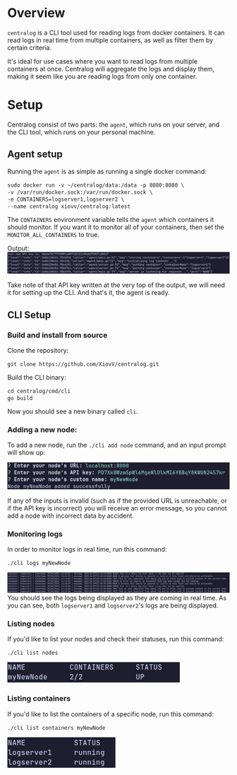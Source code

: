 # Overview
`centralog` is a CLI tool used for reading logs from docker containers. It can read logs in real time from multiple containers, 
as well as filter them by certain criteria.

It's ideal for use cases where you want to read logs from multiple containers at once. Centralog will aggregate the logs 
and display them, making it seem like you are reading logs from only one container.

# Setup
Centralog consist of two parts: the `agent`, which runs on your server, and the CLI tool, which runs on your personal machine.

## Agent setup
Running the `agent` is as simple as running a single docker command:
```shell
sudo docker run -v ~/centralog/data:/data -p 8080:8080 \
-v /var/run/docker.sock:/var/run/docker.sock \ 
-e CONTAINERS=logserver1,logserver2 \
--name centralog xiovv/centralog:latest
```

The `CONTAINERS` environment variable tells the `agent` which containers it should monitor. If you want it to monitor all of your containers, then set the `MONITOR_ALL_CONTAINERS` to true.

Output:
![](images/agent_initial_run.png)

Take note of that API key written at the very top of the output, we will need it for setting up the CLI. And that's it, the agent is ready.

## CLI Setup
### Build and install from source
Clone the repository:
```shell
git clone https://github.com/XiovV/centralog.git
```
Build the CLI binary:
```shell
cd centralog/cmd/cli
go build
```
Now you should see a new binary called `cli`.

### Adding a new node:
To add a new node, run the `./cli add node` command, and an input prompt will show up:

![](images/add_node_prompt.png)

If any of the inputs is invalid (such as if the provided URL is unreachable, or if the API key is incorrect) you will receive an error message, so you cannot add a node with incorrect data by accident.

### Monitoring logs
In order to monitor logs in real time, run this command:
```shell
./cli logs myNewNode
```
![](images/logs_realtime.png)
You should see the logs being displayed as they are coming in real time. As you can see, both `logserver1` and `logserver2`'s logs are being displayed.

### Listing nodes
If you'd like to list your nodes and check their statuses, run this command:
```shell
./cli list nodes
```
![](images/node_list.png)

### Listing containers
If you'd like to list the containers of a specific node, run this command:
```shell
./cli list containers myNewNode
```
![](images/containers_list.png)

